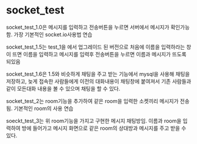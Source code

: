 # socket_test
socket_test_1.0은 메시지를 입력하고 전송버튼을 누르면 서버에서 메시지가 확인가능함. 가장 기본적인 socket.io사용법 연습

socket_test_1.5는 test_1을 에서 업그레이드 된 버전으로 처음에 이름을 입력하라는 창이 뜨면 이름을 입력하고 메시지를 입력후 전송버튼을 누르면 이름과 메시지가 뜨도록 되있음

socket_test_1.6은 1.5와 비슷하게 채팅을 주고 받는 기능에서 mysql을 사용해 채팅을 저장하고, 늦게 접속한 사람들에게 이전의 대화내용이 채팅창에 붙여져서 기존 사람들과 같이 모든대화 내용을 볼 수 있으며 채팅을 할 수 있다.

socket_test_2는 room기능을 추가하여 같은 room을 입력한 소켓끼리 메시지가 전송됨. 기본적인 room의 사용 연습

soeckt_test_3는 위 room기능을 가지고 구현한 메시지 채팅방임. 이름과 room을 입력하여 방에 들어가고 메시지 화면으로 같은 room의 상대방과 메시지를 주고 받을 수 있다.

